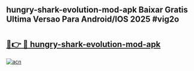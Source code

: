 ## hungry-shark-evolution-mod-apk Baixar Gratis Ultima Versao Para Android/IOS 2025 #vig2o

# <h2><a href="https://ainizakaria.my?title=hungry-shark-evolution-mod-apk&ref=20M">🔗👉 🔴 hungry-shark-evolution-mod-apk</a></h2>

[![acn](https://github.com/user-attachments/assets/0f9c940e-d8b0-45ae-aac7-cd30a18b3e1c)](https://ainizakaria.my?title=hungry-shark-evolution-mod-apk&ref=20M)

